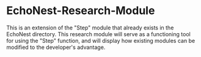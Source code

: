# EchoNest-Research-Module
This is an extension of the "Step" module that already exists in the EchoNest directory. This research module will serve as a functioning tool for using the "Step" function, and will display how existing modules can be modified to the developer's advantage.
